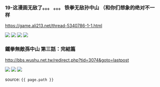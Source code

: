 ### 19-这漫画无敌了。。。 。。。 铁拳无敌孙中山 （和你们想象的绝对不一样
https://game.ali213.net/thread-5340786-1-1.html

<img src="https://bbsimg.ubgame.com/data/attachment/forum/201312/12/20104413ofa11dmy0m3y03.jpg">

<img src="https://bbsimg.ubgame.com/data/attachment/forum/201312/12/201157omzzdd82v4cvdlmv.jpg">

<img src="https://bbsimg.ubgame.com/data/attachment/forum/201312/12/2012332x6pzdgie2g2mp6y.jpg">

<img src="https://bbsimg.ubgame.com/data/attachment/forum/201312/12/201246bngzuf1k188n63q7.jpg">

### 鐵拳無敵孫中山 第三話：完結篇
http://bbs.wushu.net.tw/redirect.php?tid=3074&goto=lastpost

<img src="http://blog.life.com.tw/upload_file/3/content/f05e73a0-5321-15dd-724d-e3a87da8efb6.jpg">

<img src="http://blog.life.com.tw/upload_file/3/content/f44ed3a7-5321-15dd-724d-5fd79a55763b.jpg">

<img src="http://blog.life.com.tw/upload_file/3/content/f62a34a0-5321-15dd-724d-a83401a3861e.jpg">

source: `{{ page.path }}`
